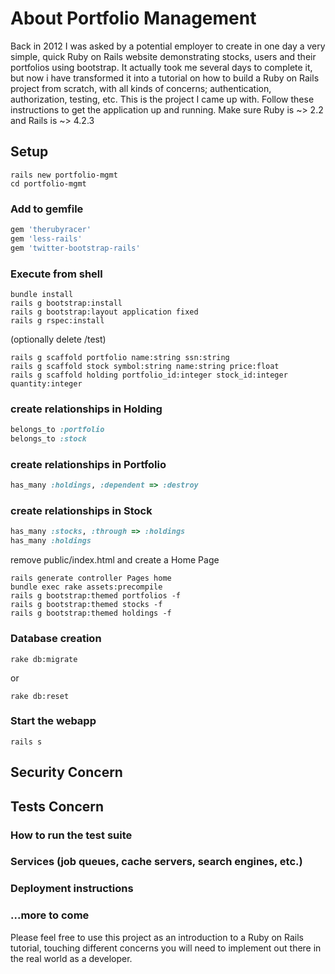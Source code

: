 About Portfolio Management
==========================

Back in 2012 I was asked by a potential employer to create in one day a very simple, quick Ruby on Rails website demonstrating stocks, users and their portfolios using bootstrap.  It actually took me several days to complete it, but now i have transformed it into a tutorial on how to build a Ruby on Rails project from scratch, with all kinds of concerns; authentication, authorization, testing, etc. This is the project I came up with.
Follow these instructions to get the application up and running. Make sure Ruby is ~> 2.2 and Rails is ~> 4.2.3

Setup
-----
```
rails new portfolio-mgmt
cd portfolio-mgmt
```

### Add to gemfile 
```ruby
gem 'therubyracer'
gem 'less-rails'
gem 'twitter-bootstrap-rails'
```
### Execute from shell
```
bundle install
rails g bootstrap:install
rails g bootstrap:layout application fixed
rails g rspec:install
```
(optionally delete /test)
```
rails g scaffold portfolio name:string ssn:string
rails g scaffold stock symbol:string name:string price:float
rails g scaffold holding portfolio_id:integer stock_id:integer quantity:integer
```

### create relationships in Holding
```ruby
belongs_to :portfolio
belongs_to :stock
```
### create relationships in Portfolio
```ruby
has_many :holdings, :dependent => :destroy
```
### create relationships in Stock
```ruby
has_many :stocks, :through => :holdings
has_many :holdings
```  
remove public/index.html and create a Home Page
```
rails generate controller Pages home
bundle exec rake assets:precompile
rails g bootstrap:themed portfolios -f
rails g bootstrap:themed stocks -f
rails g bootstrap:themed holdings -f
```
### Database creation
```
rake db:migrate
```
or
```
rake db:reset
```
### Start the webapp
```
rails s
```
Security Concern
----------------

Tests Concern
-------------
### How to run the test suite

### Services (job queues, cache servers, search engines, etc.)

### Deployment instructions

### ...more to come


Please feel free to use this project as an introduction to a Ruby on Rails tutorial, touching different concerns you will need to implement out there in the real world as a developer. 
